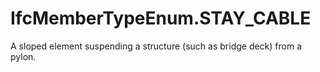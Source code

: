 IfcMemberTypeEnum.STAY_CABLE
============================
A sloped element suspending a structure (such as bridge deck) from a pylon.


